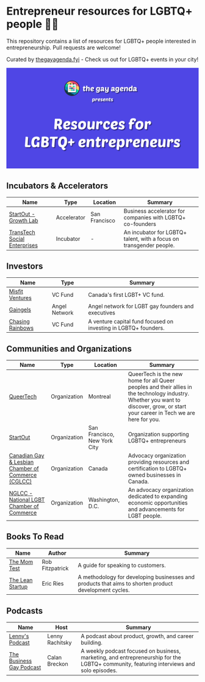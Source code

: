 # Entrepreneur resources for LGBTQ+ people 🏳️‍🌈
This repository contains a list of resources for LGBTQ+ people interested in entrepreneurship. Pull requests are welcome!

Curated by [thegayagenda.fyi](https://thegayagenda.fyi/) - Check us out for LGBTQ+ events in your city!

![Logo](/misc/header.png)


## Incubators & Accelerators
| Name | Type | Location | Summary |
|------|------|----------|---------|
| [StartOut - Growth Lab ](https://startout.org/growth-lab/) | Accelerator | San Francisco | Business accelerator for companies with LGBTQ+ co-founders |
| [TransTech Social Enterprises](https://www.transtechsocial.org/) | Incubator | - | An incubator for LGBTQ+ talent, with a focus on transgender people.|


## Investors
| Name | Type | Summary |
|------|------|---------|
| [Misfit Ventures](https://themisfits.vc/) | VC Fund | Canada's first LGBT+ VC fund. |
| [Gaingels](https://gaingels.com) | Angel Network | Angel network for LGBT gay founders and executives |
| [Chasing Rainbows](https://www.chasingrainbows.vc/) | VC Fund | A venture capital fund focused on investing in LGBTQ+ founders. |


## Communities and Organizations
| Name | Type | Location | Summary |
|------|------|----------|---------|
| [QueerTech](https://www.queertech.ca) | Organization | Montreal | QueerTech is the new home for all Queer peoples and their allies in the technology industry. Whether you want to discover, grow, or start your career in Tech we are here for you. |
| [StartOut](https://startout.org/) | Organization | San Francisco, New York City | Organization supporting LGBTQ+ entrepreneurs |
| [Canadian Gay & Lesbian Chamber of Commerce (CGLCC)](https://www.cglcc.ca) | Organization | Canada | Advocacy organization providing resources and certification to LGBTQ+ owned businesses in Canada. |
| [NGLCC - National LGBT Chamber of Commerce ](https://www.nglcc.org/) | Organization | Washington, D.C. | An advocacy organization dedicated to expanding economic opportunities and advancements for LGBT people. |

## Books To Read
| Name | Author | Summary |
|------|--------|---------|
| [The Mom Test](https://amzn.to/4fvklaz) | Rob Fitzpatrick | A guide for speaking to customers. |
| [The Lean Startup](https://amzn.to/40qjunn) | Eric Ries | A methodology for developing businesses and products that aims to shorten product development cycles. |

## Podcasts
| Name | Host | Summary |
|------|------|---------|
| [Lenny's Podcast](https://www.youtube.com/@LennysPodcast) | Lenny Rachitsky | A podcast about product, growth, and career building. |
| [The Business Gay Podcast](https://calanbreckon.com/the-business-gay-podcast/) | Calan Breckon | A weekly podcast focused on business, marketing, and entrepreneurship for the LGBTQ+ community, featuring interviews and solo episodes. |
